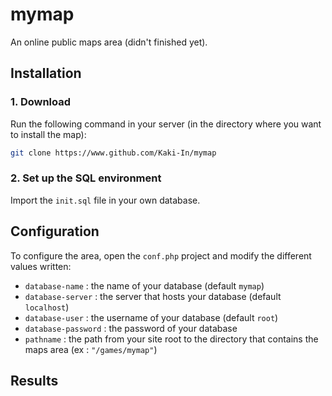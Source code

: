 # mymap
An online public maps area (didn't finished yet). 

## Installation
### 1. Download
Run the following command in your server (in the directory where you want to install the map):
```bash
git clone https://www.github.com/Kaki-In/mymap
```

### 2. Set up the SQL environment
Import the `init.sql` file in your own database. 

## Configuration

To configure the area, open the `conf.php` project and modify the different values written:
 - `database-name` : the name of your database (default `mymap`)
 - `database-server` : the server that hosts your database (default `localhost`)
 - `database-user` : the username of your database (default `root`)
 - `database-password` : the password of your database
 - `pathname` : the path from your site root to the directory that contains the maps area (ex : `"/games/mymap"`)

## Results
